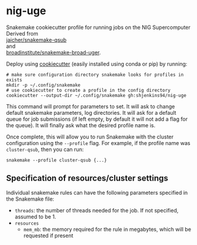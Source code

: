 # nig-uge

Snakemake cookiecutter profile for running jobs on the NIG Supercomputer
Derived from  
[jaicher/snakemake-qsub][qsub]  
 and  
[broadinstitute/snakemake-broad-uger][broad].

Deploy using [cookiecutter][cookiecutter-repo] (easily installed using conda or
pip) by running:

   [qsub]: https://github.com/jaicher/snakemake-sync-bq-sub
   [broad]: https://github.com/broadinstitute/snakemake-broad-uger
   [cookiecutter-repo]: https://github.com/audreyr/cookiecutter

```
# make sure configuration directory snakemake looks for profiles in exists
mkdir -p ~/.config/snakemake
# use cookiecutter to create a profile in the config directory
cookiecutter --output-dir ~/.config/snakemake gh:shjenkins94/nig-uge
```

This command will prompt for parameters to set.  It will ask to change default
snakemake parameters, log directories. It will ask for a default queue for job
submissions (if left empty, by default it will not add a flag for the queue).
It will finally ask what the desired profile name is.

Once complete, this will allow you to run Snakemake with the cluster
configuration using the `--profile` flag. For example, if the profile name
was `cluster-qsub`, then you can run:

```
snakemake --profile cluster-qsub {...}
```

## Specification of resources/cluster settings

Individual snakemake rules can have the following parameters specified in the
Snakemake file:
+ `threads`: the number of threads needed for the job. If not specified,
  assumed to be 1.
+ `resources`
    - `mem_mb`: the memory required for the rule in megabytes, which will be
      requested if present

